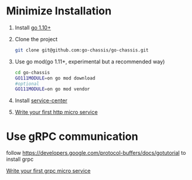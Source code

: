 Minimize Installation
=====
1. Install [go 1.10+](https://golang.org/doc/install) 

1. Clone the project
    ```bash
    git clone git@github.com:go-chassis/go-chassis.git
    ```

1. Use go mod(go 1.11+, experimental but a recommended way)
    ```bash
    cd go-chassis
    GO111MODULE=on go mod download
    #optional
    GO111MODULE=on go mod vendor
    ```

1. Install [service-center](http://servicecomb.incubator.apache.org/release/)

1. [Write your first http micro service](http://docs.go-chassis.com/getstarted/writing-rest.html)


Use gRPC communication
===================
follow https://developers.google.com/protocol-buffers/docs/gotutorial to install grpc 

[Write your first grpc micro service](http://docs.go-chassis.com/getstarted/writing-rpc.html)